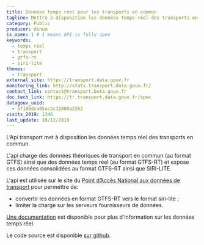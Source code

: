 ```yaml
---
title: Données temps réel pour les transports en commun
tagline: Mettre à disposition les données temps réel des transports en commun
category: Public
producer: dinum
is_open: 1 # 1 means API is fully open
keywords:
  - temps réel
  - transport
  - gtfs-rt
  - siri-lite
themes:
  - Transport
external_site: https://transport.data.gouv.fr
monitoring_link: http://stats.transport.data.gouv.fr/
contact_link: contact@transport.beta.gouv.fr
doc_tech_link: https://tr.transport.data.gouv.fr/spec
datagouv_uuid:
  - 5f186dca05ac2c31888a2262
visits_2019: 1346
last_update: 10/12/2019
---
```


L‘Api transport met à disposition les données temps réel des transports en commun.

L'api charge des données théoriques de transport en commun (au format GTFS) ainsi que des données temps réel (au format GTFS-RT) et expose ces données consolidées au format GTFS-RT ainsi que SIRI-LITE.

L'api est utilisée sur le site du [Point d’Accès National aux données de transport](https://transport.data.gouv.fr/) pour permettre de:

- convertir les données en format GTFS-RT vers le format siri-lite ;
- limiter la charge sur les serveurs fournisseurs de données.

[Une documentation](https://doc.transport.data.gouv.fr/producteurs/operateurs-de-transport-regulier-de-personnes/temps-reel-des-transports-en-commun) est disponible pour plus d'information sur les données temps réel.

Le code source est disponible [sur github](https://github.com/etalab/transpo-rt).
